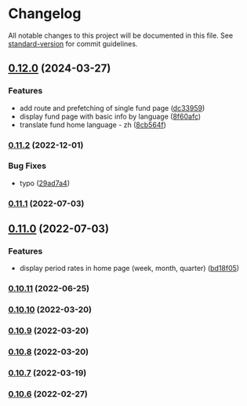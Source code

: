 # Changelog

All notable changes to this project will be documented in this file. See [standard-version](https://github.com/conventional-changelog/standard-version) for commit guidelines.

## [0.12.0](https://github.com/michchan/fund-price-monitor-next/compare/v0.11.2...v0.12.0) (2024-03-27)


### Features

* add route and prefetching of single fund page ([dc33959](https://github.com/michchan/fund-price-monitor-next/commit/dc339592b66a5ff4dfcdf01c697142a58621964f))
* display fund page with basic info by language ([8f60afc](https://github.com/michchan/fund-price-monitor-next/commit/8f60afc7929ee66312fb2a5d9ef757a559971200))
* translate fund home language - zh ([8cb564f](https://github.com/michchan/fund-price-monitor-next/commit/8cb564f8481c2efd887e03d64d2981f215831a2d))

### [0.11.2](https://github.com/michchan/fund-price-monitor-next/compare/v0.11.1...v0.11.2) (2022-12-01)


### Bug Fixes

* typo ([29ad7a4](https://github.com/michchan/fund-price-monitor-next/commit/29ad7a479eaa6a46c4deab604701e87d2dd646f1))

### [0.11.1](https://github.com/michchan/fund-price-monitor-next/compare/v0.11.0...v0.11.1) (2022-07-03)

## [0.11.0](https://github.com/michchan/fund-price-monitor-next/compare/v0.10.11...v0.11.0) (2022-07-03)


### Features

* display period rates in home page (week, month, quarter) ([bd18f05](https://github.com/michchan/fund-price-monitor-next/commit/bd18f0572388fdbb27c3e679090a90bc1277d3a1))

### [0.10.11](https://github.com/michchan/fund-price-monitor-next/compare/v0.10.10...v0.10.11) (2022-06-25)

### [0.10.10](https://github.com/michchan/fund-price-monitor-next/compare/v0.10.9...v0.10.10) (2022-03-20)

### [0.10.9](https://github.com/michchan/fund-price-monitor-next/compare/v0.10.8...v0.10.9) (2022-03-20)

### [0.10.8](https://github.com/michchan/fund-price-monitor-next/compare/v0.10.7...v0.10.8) (2022-03-20)

### [0.10.7](https://github.com/michchan/fund-price-monitor-next/compare/v0.10.6...v0.10.7) (2022-03-19)

### [0.10.6](https://github.com/michchan/fund-price-monitor-next/compare/v0.10.5...v0.10.6) (2022-02-27)
